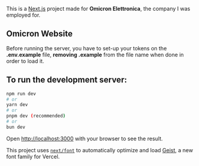 This is a [Next.js](https://nextjs.org) project made for **Omicron Elettronica**, the company I was employed for.

## Omicron Website

Before running the server, you have to set-up your tokens on the **.env.example** file, **removing .example** from the file name when done in order to load it.


## To run the development server:

```bash
npm run dev
# or
yarn dev
# or
pnpm dev (recommended)
# or
bun dev
```

Open [http://localhost:3000](http://localhost:3000) with your browser to see the result.

This project uses [`next/font`](https://nextjs.org/docs/app/building-your-application/optimizing/fonts) to automatically optimize and load [Geist](https://vercel.com/font), a new font family for Vercel.

